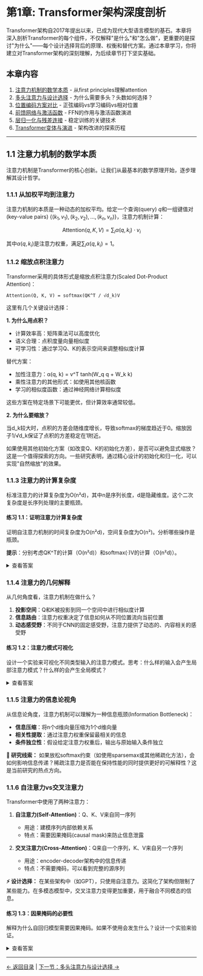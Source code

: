# 第1章: Transformer架构深度剖析

Transformer架构自2017年提出以来，已成为现代大型语言模型的基石。本章将深入剖析Transformer的每个组件，不仅解释"是什么"和"怎么做"，更重要的是探讨"为什么"——每个设计选择背后的原理、权衡和替代方案。通过本章学习，你将建立对Transformer架构的深刻理解，为后续章节打下坚实基础。

## 本章内容

1. [注意力机制的数学本质](#section1) - 从first principles理解attention
2. [多头注意力与设计选择](#section2) - 为什么需要多头？头数如何选择？
3. [位置编码方案对比](#section3) - 正弦编码vs学习编码vs相对位置
4. [前馈网络与激活函数](#section4) - FFN的作用与激活函数演进
5. [层归一化与残差连接](#section5) - 稳定训练的关键技术
6. [Transformer变体与演进](#section6) - 架构改进的探索历程

---

## <a name="section1"></a>1.1 注意力机制的数学本质

注意力机制是Transformer的核心创新。让我们从最基本的数学原理开始，逐步理解其设计哲学。

### 1.1.1 从加权平均到注意力

注意力机制的本质是一种动态的加权平均。给定一个查询(query) $q$和一组键值对(key-value pairs) $\{(k_1,v_1), (k_2,v_2), ..., (k_n,v_n)\}$，注意力机制计算：

$$\text{Attention}(q, K, V) = \sum_i \alpha(q, k_i) \cdot v_i$$

其中$\alpha(q, k_i)$是注意力权重，满足$\sum_i \alpha(q, k_i) = 1$。

### 1.1.2 缩放点积注意力

Transformer采用的具体形式是缩放点积注意力(Scaled Dot-Product Attention)：

```
Attention(Q, K, V) = softmax(QK^T / √d_k)V
```

这里有几个关键设计选择：

**1. 为什么用点积？**
- 计算效率高：矩阵乘法可以高度优化
- 语义合理：点积度量向量相似度
- 可学习性：通过学习Q、K的表示空间来调整相似度计算

替代方案：
- 加性注意力：α(q, k) = v^T tanh(W_q q + W_k k)
- 乘性注意力的其他形式：如使用其他核函数
- 学习的相似度函数：通过神经网络计算相似度

这些方案在特定场景下可能更优，但计算效率通常较低。

**2. 为什么要缩放？**

当d_k较大时，点积的方差会随维度增长，导致softmax的梯度趋近于0。缩放因子1/√d_k保证了点积的方差稳定在1附近。

如果使用其他初始化方案（如改变Q、K的初始化方差），是否可以避免显式缩放？这是一个值得探索的方向。一些研究表明，通过精心设计的初始化和归一化，可以实现"自然缩放"的效果。

### 1.1.3 注意力的计算复杂度

标准注意力的计算复杂度为O(n²d)，其中n是序列长度，d是隐藏维度。这个二次复杂度是长序列处理的主要瓶颈。

#### 练习 1.1：证明注意力计算复杂度
证明自注意力机制的时间复杂度为O(n²d)，空间复杂度为O(n²)。分析哪些操作是瓶颈。

**提示**：分别考虑QK^T的计算（O(n²d)）和softmax(·)V的计算（O(n²d)）。

<details>
<summary>查看答案</summary>

**时间复杂度分析：**

1. 计算QK^T：
   - Q的形状：[n, d]
   - K^T的形状：[d, n]
   - 矩阵乘法：O(n × d × n) = O(n²d)

2. Softmax操作：
   - 输入形状：[n, n]
   - 每行计算softmax：O(n)
   - 总共n行：O(n²)

3. 与V相乘：
   - Softmax输出形状：[n, n]
   - V的形状：[n, d]
   - 矩阵乘法：O(n × n × d) = O(n²d)

总时间复杂度：O(n²d) + O(n²) + O(n²d) = O(n²d)

**空间复杂度分析：**
- 存储注意力矩阵QK^T：O(n²)
- 这是主要的空间瓶颈

**瓶颈分析：**
- 当n >> d时（如长文本），n²项主导
- 当d >> n时（如短序列但模型很宽），计算瓶颈在矩阵乘法的d维度
- 实践中通常n更容易成为瓶颈，因此有了各种稀疏注意力的研究

</details>

### 1.1.4 注意力的几何解释

从几何角度看，注意力机制在做什么？

1. **投影空间**：Q和K被投影到同一个空间中进行相似度计算
2. **信息路由**：注意力权重决定了信息如何从不同位置流向当前位置
3. **动态感受野**：不同于CNN的固定感受野，注意力提供了动态的、内容相关的感受野

#### 练习 1.2：注意力模式可视化
设计一个实验来可视化不同类型输入的注意力模式。思考：什么样的输入会产生局部注意力模式？什么样的会产生全局模式？

<details>
<summary>查看答案</summary>


**实验设计：**

1. **局部注意力模式的输入：**
   - 重复模式：如"ABABAB..."
   - 局部依赖：如括号匹配"((()))"
   - 顺序任务：如排序、计数

2. **全局注意力模式的输入：**
   - 长距离依赖：如照应消解
   - 全局统计：如计算序列中某元素出现次数
   - 需要比较的任务：如找最大值

3. **可视化方法：**
   - 热力图：显示注意力权重矩阵
   - 连接图：显示超过阈值的注意力连接
   - 聚合统计：如注意力距离分布

4. **预期发现：**
   - 低层倾向于局部模式
   - 高层出现更多全局模式
   - 特定头可能专门化于特定模式

</details>

### 1.1.5 注意力的信息论视角

从信息论角度，注意力机制可以理解为一种信息瓶颈(Information Bottleneck)：

- **信息压缩**：将n个d维向量压缩为1个d维向量
- **相关性提取**：通过注意力权重保留最相关的信息
- **条件独立性**：假设给定注意力权重后，输出与原始输入条件独立

**🔬 研究线索：** 如果放松softmax约束（如使用sparsemax或其他稀疏化方法），会如何影响信息传递？稀疏注意力是否能在保持性能的同时提供更好的可解释性？这是当前研究的热点方向。
### 1.1.6 自注意力vs交叉注意力

Transformer中使用了两种注意力：

1. **自注意力(Self-Attention)**：Q、K、V来自同一序列
   - 用途：建模序列内部依赖关系
   - 特点：需要因果掩码(causal mask)来防止信息泄露

2. **交叉注意力(Cross-Attention)**：Q来自一个序列，K、V来自另一个序列
   - 用途：encoder-decoder架构中的信息传递
   - 特点：不需要掩码，可以看到完整的源序列

**⚡ 设计选择：** 在某些架构中（如GPT），只使用自注意力。这简化了架构但限制了某些能力。在多模态模型中，交叉注意力变得更加重要，用于融合不同模态的信息。
#### 练习 1.3：因果掩码的必要性
解释为什么自回归模型需要因果掩码。如果不使用会发生什么？设计一个实验来验证。

<details>
<summary>查看答案</summary>


**因果掩码的必要性：**

1. **训练-推理不一致**：
   - 训练时：如果能看到未来信息，模型会"作弊"
   - 推理时：只能看到过去信息，导致分布偏移

2. **信息泄露的后果**：
   - 模型学会复制答案而非真正理解
   - 梯度捷径：直接从未来位置复制，而非学习预测

3. **实验设计：**
   ```
   任务：预测序列"A B C D E"
   
   无掩码训练：
   - 输入：[A B C D]
   - 目标：[B C D E]
   - 问题：预测B时能看到B本身！
   
   有掩码训练：
   - 预测B时只能看到A
   - 预测C时只能看到A、B
   - 正确的自回归行为
   ```

4. **验证实验：**
   - 训练两个模型：有/无因果掩码
   - 测试任务：简单序列延续
   - 预期结果：无掩码模型在训练集上loss极低，但推理时完全失败

</details>

---

[← 返回目录](index.md) | [下一节：多头注意力与设计选择 →](#section2)
